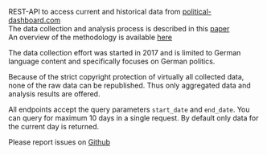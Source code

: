 REST-API to access current and historical data from [political-dashboard.com](https://political-dashboard.com) \
The data collection and analysis process is described in this [paper](https://ojs.aaai.org/index.php/ICWSM/article/view/7371) \
An overview of the methodology is available [here](https://political-dashboard.com/methodology.pdf)

The data collection effort was started in 2017 and is limited to German language content and
specifically focuses on German politics.

Because of the strict copyright protection of virtually all collected data, none of the raw
data can be republished. Thus only aggregated data and analysis results are offered.

All endpoints accept the query parameters `start_date` and `end_date`. You can query
for maximum 10 days in a single request. By default only data for the current day is
returned.

Please report issues on [Github](https://github.com/nikstur/political-dashboard-api/issues)
